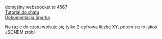 domyślny websoocket to 4567  
[Tutorial do chatu](http://sparkjava.com/tutorials/websocket-chat)  
[Dokumentacja Sparka](http://sparkjava.com/documentation)

Na razie do czatu wpisuje się tylko 2-cyfrową liczbę XY, potem się to jakoś JSONEM zrobi
